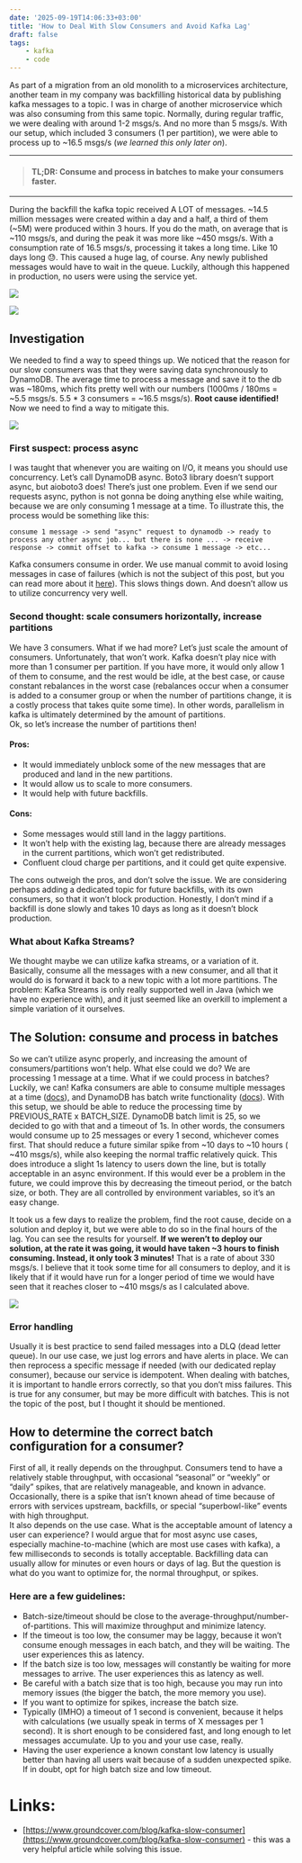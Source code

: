 ```yaml
---
date: '2025-09-19T14:06:33+03:00'
title: 'How to Deal With Slow Consumers and Avoid Kafka Lag'
draft: false
tags:
    - kafka
    - code
---
```

As part of a migration from an old monolith to a microservices architecture, another team in my company was backfilling historical data by publishing kafka messages to a topic. I was in charge of another microservice which was also consuming from this same topic. Normally, during regular traffic, we were dealing with around 1-2 msgs/s. And no more than 5 msgs/s. With our setup, which included 3 consumers (1 per partition), we were able to process up to \~16.5 msgs/s (*we learned this only later on*).

<!--more-->

---
> #### TL;DR: Consume and process in batches to make your consumers faster.
---

During the backfill the kafka topic received A LOT of messages. \~14.5 million messages were created within a day and a half, a third of them (\~5M) were produced within 3 hours. If you do the math, on average that is \~110 msgs/s, and during the peak it was more like \~450 msgs/s. With a consumption rate of 16.5 msgs/s, processing it takes a long time. Like 10 days long 😓. This caused a huge lag, of course. Any newly published messages would have to wait in the queue. Luckily, although this happened in production, no users were using the service yet.

![](/how-to-deal-with-slow-consumers/1.png)

![](/how-to-deal-with-slow-consumers/2.png)

## Investigation

We needed to find a way to speed things up. We noticed that the reason for our slow consumers was that they were saving data synchronously to DynamoDB. The average time to process a message and save it to the db was \~180ms, which fits pretty well with our numbers (1000ms / 180ms \= \~5.5 msgs/s. 5.5 \* 3 consumers \= \~16.5 msgs/s). **Root cause identified\!** Now we need to find a way to mitigate this.

![](/how-to-deal-with-slow-consumers/3.png)

### First suspect: process async

I was taught that whenever you are waiting on I/O, it means you should use concurrency. Let’s call DynamoDB async. Boto3 library doesn’t support async, but aioboto3 does\! There’s just one problem. Even if we send our requests async, python is not gonna be doing anything else while waiting, because we are only consuming 1 message at a time. To illustrate this, the process would be something like this:

`consume 1 message -> send "async" request to dynamodb -> ready to process any other async job... but there is none ... -> receive response -> commit offset to kafka -> consume 1 message -> etc...`

Kafka consumers consume in order. We use manual commit to avoid losing messages in case of failures (which is not the subject of this post, but you can read more about it [here](https://medium.com/@rramiz.rraza/kafka-programming-different-ways-to-commit-offsets-7bcd179b225a#:~:text=Caution%20with%20auto%20commit)). This slows things down. And doesn’t allow us to utilize concurrency very well.

### Second thought: scale consumers horizontally, increase partitions

We have 3 consumers. What if we had more? Let’s just scale the amount of consumers. Unfortunately, that won’t work. Kafka doesn’t play nice with more than 1 consumer per partition. If you have more, it would only allow 1 of them to consume, and the rest would be idle, at the best case, or cause constant rebalances in the worst case (rebalances occur when a consumer is added to a consumer group or when the number of partitions change, it is a costly process that takes quite some time). In other words, parallelism in kafka is ultimately determined by the amount of partitions.  
Ok, so let’s increase the number of partitions then\!

#### Pros:

- It would immediately unblock some of the new messages that are produced and land in the new partitions.  
- It would allow us to scale to more consumers.  
- It would help with future backfills.

#### Cons:

- Some messages would still land in the laggy partitions.  
- It won’t help with the existing lag, because there are already messages in the current partitions, which won’t get redistributed.  
- Confluent cloud charge per partitions, and it could get quite expensive.

The cons outweigh the pros, and don’t solve the issue. We are considering perhaps adding a dedicated topic for future backfills, with its own consumers, so that it won’t block production. Honestly, I don’t mind if a backfill is done slowly and takes 10 days as long as it doesn’t block production.

### What about Kafka Streams?

We thought maybe we can utilize kafka streams, or a variation of it. Basically, consume all the messages with a new consumer, and all that it would do is forward it back to a new topic with a lot more partitions. The problem: Kafka Streams is only really supported well in Java (which we have no experience with), and it just seemed like an overkill to implement a simple variation of it ourselves.

## The Solution: consume and process in batches

So we can’t utilize async properly, and increasing the amount of consumers/partitions won’t help. What else could we do? We are processing 1 message at a time. What if we could process in batches? Luckily, we can\! Kafka consumers are able to consume multiple messages at a time ([docs](https://docs.confluent.io/platform/current/clients/confluent-kafka-python/html/index.html#confluent_kafka.Consumer.consume)), and DynamoDB has batch write functionality ([docs](https://docs.aws.amazon.com/amazondynamodb/latest/APIReference/API_BatchWriteItem.html)). With this setup, we should be able to reduce the processing time by PREVIOUS\_RATE x BATCH\_SIZE. DynamoDB batch limit is 25, so we decided to go with that and a timeout of 1s. In other words, the consumers would consume up to 25 messages or every 1 second, whichever comes first. That should reduce a future similar spike from \~10 days to \~10 hours ( \~410 msgs/s), while also keeping the normal traffic relatively quick. This does introduce a slight 1s latency to users down the line, but is totally acceptable in an async environment. If this would ever be a problem in the future, we could improve this by decreasing the timeout period, or the batch size, or both. They are all controlled by environment variables, so it’s an easy change.

It took us a few days to realize the problem, find the root cause, decide on a solution and deploy it, but we were able to do so in the final hours of the lag. You can see the results for yourself. **If we weren’t to deploy our solution, at the rate it was going, it would have taken \~3 hours to finish consuming. Instead, it only took 3 minutes\!** That is a rate of about 330 msgs/s. I believe that it took some time for all consumers to deploy, and it is likely that if it would have run for a longer period of time we would have seen that it reaches closer to \~410 msgs/s as I calculated above.

![](/how-to-deal-with-slow-consumers/4.png)

### Error handling

Usually it is best practice to send failed messages into a DLQ (dead letter queue). In our use case, we just log errors and have alerts in place. We can then reprocess a specific message if needed (with our dedicated replay consumer), because our service is idempotent. When dealing with batches, it is important to handle errors correctly, so that you don’t miss failures. This is true for any consumer, but may be more difficult with batches. This is not the topic of the post, but I thought it should be mentioned.

## How to determine the correct batch configuration for a consumer?

First of all, it really depends on the throughput. Consumers tend to have a relatively stable throughput, with occasional “seasonal” or “weekly” or “daily” spikes, that are relatively manageable, and known in advance. Occasionally, there is a spike that isn’t known ahead of time because of errors with services upstream, backfills, or special “superbowl-like” events with high throughput.  
It also depends on the use case. What is the acceptable amount of latency a user can experience? I would argue that for most async use cases, especially machine-to-machine (which are most use cases with kafka), a few milliseconds to seconds is totally acceptable. Backfilling data can usually allow for minutes or even hours or days of lag. But the question is what do you want to optimize for, the normal throughput, or spikes.

### Here are a few guidelines:

* Batch-size/timeout should be close to the average-throughput/number-of-partitions. This will maximize throughput and minimize latency.  
* If the timeout is too low, the consumer may be laggy, because it won’t consume enough messages in each batch, and they will be waiting. The user experiences this as latency.  
* If the batch size is too low, messages will constantly be waiting for more messages to arrive. The user experiences this as latency as well.  
* Be careful with a batch size that is too high, because you may run into memory issues (the bigger the batch, the more memory you use).  
* If you want to optimize for spikes, increase the batch size.  
* Typically (IMHO) a timeout of 1 second is convenient, because it helps with calculations (we usually speak in terms of X messages per 1 second). It is short enough to be considered fast, and long enough to let messages accumulate. Up to you and your use case, really.  
* Having the user experience a known constant low latency is usually better than having all users wait because of a sudden unexpected spike. If in doubt, opt for high batch size and low timeout.

# Links:

- [https://www.groundcover.com/blog/kafka-slow-consumer](https://www.groundcover.com/blog/kafka-slow-consumer) \- this was a very helpful article while solving this issue.